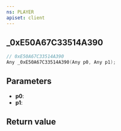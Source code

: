 ```yaml
---
ns: PLAYER
apiset: client
---
```

## _0xE50A67C33514A390

```c
// 0xE50A67C33514A390
Any _0xE50A67C33514A390(Any p0, Any p1);
```


## Parameters
* **p0**:
* **p1**:

## Return value